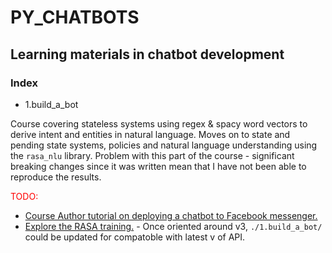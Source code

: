 # PY_CHATBOTS

## Learning materials in chatbot development

### Index

* 1.build_a_bot

Course covering stateless systems using regex & spacy word vectors to
derive intent and entities in natural language. Moves on to state and
pending state systems, policies and natural language understanding using
the `rasa_nlu` library. Problem with this part of the course - significant
breaking changes since it was written mean that I have not been able to
reproduce the results.

<p style="color:red;">TODO:</p>

* [Course Author tutorial on deploying a chatbot to Facebook messenger.](https://www.datacamp.com/tutorial/facebook-chatbot-python-deploy)
* [Explore the RASA training.](https://rasa.com/docs/rasa/) - Once oriented around v3,
`./1.build_a_bot/` could be updated for compatoble with latest v of API.
